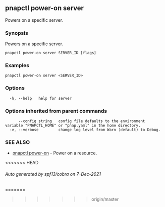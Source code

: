 ## pnapctl power-on server

Powers on a specific server.

### Synopsis

Powers on a specific server.

```
pnapctl power-on server SERVER_ID [flags]
```

### Examples

```
pnapctl power-on server <SERVER_ID>
```

### Options

```
  -h, --help   help for server
```

### Options inherited from parent commands

```
      --config string   config file defaults to the environment variable "PNAPCTL_HOME" or "pnap.yaml" in the home directory.
  -v, --verbose         change log level from Warn (default) to Debug.
```

### SEE ALSO

* [pnapctl power-on](pnapctl_power-on.md)	 - Power on a resource.

<<<<<<< HEAD
###### Auto generated by spf13/cobra on 7-Dec-2021
=======
>>>>>>> origin/master

